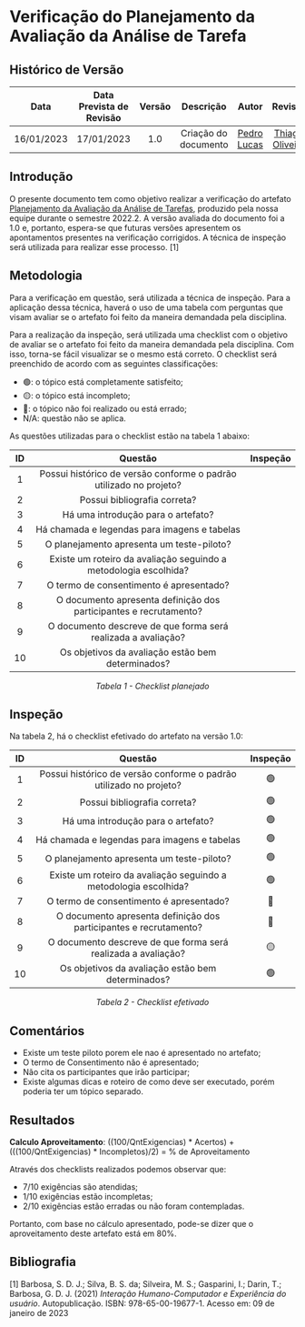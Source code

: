 # Verificação do Planejamento da Avaliação da Análise de Tarefa
## <a>Histórico de Versão</a>
|    Data    | Data Prevista de Revisão | Versão |      Descrição       |                   Autor                    |         Revisor          |
| :--------: | :----------------------: | :----: | :------------------: | :----------------------------------------: | :----------------------: |
| 16/01/2023 |        17/01/2023        |  1.0   | Criação do documento | [Pedro Lucas](https://github.com/PedroLSF) | [Thiago Oliveira](https://github.com/Thiab394) |

## <a>Introdução</a>
O presente documento tem como objetivo realizar a verificação do artefato [Planejamento da Avaliação da Análise de Tarefas](../../../../DesignAvaliacaoDesen/Nivel1/AnaliseDeTarefas/PlanejamentoAvAnaliseDeTarefas.md), produzido pela nossa equipe durante o semestre 2022.2. A versão avaliada do documento foi a 1.0 e, portanto, espera-se que futuras versões apresentem os apontamentos presentes na verificação corrigidos. A técnica de inspeção será utilizada para realizar esse processo. [1]

## <a>Metodologia</a>
Para a verificação em questão, será utilizada a técnica de inspeção. Para a aplicação dessa técnica, haverá o uso de uma tabela com perguntas que visam avaliar se o artefato foi feito da maneira demandada pela disciplina.

Para a realização da inspeção, será utilizada uma checklist com o objetivo de avaliar se o artefato foi feito da maneira demandada pela disciplina. Com isso, torna-se fácil visualizar se o mesmo está correto. O checklist será preenchido de acordo com as seguintes classificações:

* 🟢: o tópico está completamente satisfeito;
* 🟡: o tópico está incompleto;
* 🔴: o tópico não foi realizado ou está errado;
* N/A: questão não se aplica.

As questões utilizadas para o checklist estão na tabela 1 abaixo:

<center>

|  ID   |                              Questão                               | Inspeção |
| :---: | :----------------------------------------------------------------: | :------: |
|   1   | Possui histórico de versão conforme o padrão utilizado no projeto? |          |
|   2   |                    Possui bibliografia correta?                    |          |
|   3   |                 Há uma introdução para o artefato?                 |          |
|   4   |            Há chamada e legendas para imagens e tabelas            |          |
|   5   |             O planejamento apresenta um teste-piloto?              |          |
|   6   |  Existe um roteiro da avaliação seguindo a metodologia escolhida?  |          |
|   7   |              O termo de consentimento é apresentado?               |          |
|   8   | O documento apresenta definição dos participantes e recrutamento?  |          |
|   9   |   O documento descreve de que forma será realizada a avaliação?    |          |
|  10   |    Os objetivos da avaliação estão bem determinados?               |          |


  
*Tabela 1 - Checklist planejado*

</center>

## <a>Inspeção</a>

Na tabela 2, há o checklist efetivado do artefato na versão 1.0:

<center>

|  ID   |                              Questão                               | Inspeção |
| :---: | :----------------------------------------------------------------: | :------: |
|   1   | Possui histórico de versão conforme o padrão utilizado no projeto? |    🟢      |
|   2   |                    Possui bibliografia correta?                    |    🟢      |
|   3   |                 Há uma introdução para o artefato?                 |    🟢     |
|   4   |            Há chamada e legendas para imagens e tabelas            |    🟢      |
|   5   |             O planejamento apresenta um teste-piloto?              |    🟢     |
|   6   |  Existe um roteiro da avaliação seguindo a metodologia escolhida?  |    🟢    |
|   7   |              O termo de consentimento é apresentado?               |    🔴     |
|   8   | O documento apresenta definição dos participantes e recrutamento?  |    🔴     |
|   9   |   O documento descreve de que forma será realizada a avaliação?    |    🟡     |
|  10   |    Os objetivos da avaliação estão bem determinados?               |    🟢     |




  
*Tabela 2 - Checklist efetivado*

</center>

## <a>Comentários</a>
* Existe um teste piloto porem ele nao é apresentado no artefato;
* O termo de Consentimento não é apresentado;
* Não cita os participantes que irão participar;
* Existe algumas dicas e roteiro de como deve ser executado, porém poderia ter um tópico separado.

## <a>Resultados</a>
<a>**Calculo Aproveitamento**</a>: ((100/QntExigencias) * Acertos) + (((100/QntExigencias) * Incompletos)/2) = % de Aproveitamento

Através dos checklists realizados podemos observar que:

* 7/10 exigências são atendidas;
* 1/10 exigências estão incompletas;
* 2/10 exigências estão erradas ou não foram contempladas.

Portanto, com base no cálculo apresentado, pode-se dizer que o aproveitamento deste artefato está em 80%.

## <a>Bibliografia</a>

[1] Barbosa, S. D. J.; Silva, B. S. da; Silveira, M. S.; Gasparini, I.; Darin, T.; Barbosa, G. D. J. (2021) _Interação Humano-Computador e Experiência do usuário_. Autopublicação. ISBN: 978-65-00-19677-1. Acesso em: 09 de janeiro de 2023
